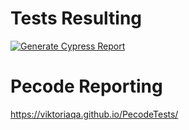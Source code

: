 # Tests Resulting
[![Generate Cypress Report](https://github.com/ViktoriaQA/PecodeTests/actions/workflows/main.yml/badge.svg)](https://github.com/ViktoriaQA/PecodeTests/actions/workflows/main.yml)

# Pecode Reporting
https://viktoriaqa.github.io/PecodeTests/
